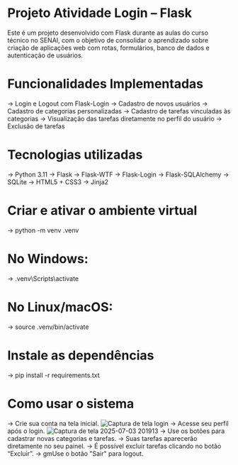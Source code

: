 # Projeto Atividade Login – Flask
Este é um projeto desenvolvido com Flask durante as aulas do curso técnico no SENAI, com o objetivo de consolidar o aprendizado sobre criação de aplicações web com rotas, formulários, banco de dados e autenticação de usuários.

# Funcionalidades Implementadas
-> Login e Logout com Flask-Login
-> Cadastro de novos usuários
-> Cadastro de categorias personalizadas
-> Cadastro de tarefas vinculadas às categorias
-> Visualização das tarefas diretamente no perfil do usuário
-> Exclusão de tarefas

# Tecnologias utilizadas
-> Python 3.11
-> Flask
-> Flask-WTF
-> Flask-Login
-> Flask-SQLAlchemy
-> SQLite
-> HTML5 + CSS3
-> Jinja2

# Criar e ativar o ambiente virtual
-> python -m venv .venv

# No Windows:
-> .venv\Scripts\activate

# No Linux/macOS:
-> source .venv/bin/activate

# Instale as dependências
-> pip install -r requirements.txt

# Como usar o sistema
-> Crie sua conta na tela inicial.
![Captura de tela login ](https://github.com/user-attachments/assets/fa841cd5-7820-45df-994d-83e001efde79)
-> Acesse seu perfil após o login.
![Captura de tela 2025-07-03 201913](https://github.com/user-attachments/assets/2cfc01ac-e64a-4df4-b12c-8b477f95239b)
-> Use os botões para cadastrar novas categorias e tarefas.
-> Suas tarefas aparecerão diretamente no seu painel.
-> É possível excluir tarefas clicando no botão “Excluir”.
-> gmUse o botão "Sair" para logout.
